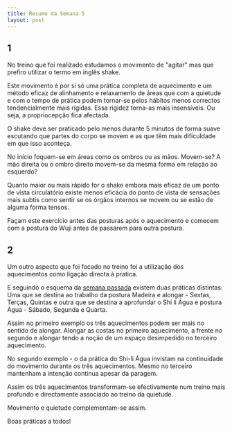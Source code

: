 ```yaml
---
title: Resumo da Semana 5
layout: post
---
```

## 1

No treino que foi realizado estudamos o movimento de "agitar" mas que prefiro utilizar o termo em inglês shake.

Este movimento é por si só uma prática completa de aquecimento e um método eficaz de alinhamento e relaxamento de áreas que com a quietude e com o tempo de prática podem tornar-se pelos hábitos menos correctos tendencialmente mais rígidas. Essa rigidez torna-as mais insensíveis. Ou seja, a propriocepção fica afectada. 

O shake deve ser praticado pelo menos durante 5 minutos de forma suave escutando que partes do corpo se movem e as que têm mais dificuldade em que isso aconteça.

No início foquem-se em áreas como os ombros ou as mãos. Movem-se? A mão direita ou o ombro direito movem-se da mesma forma em relação ao esquerdo?

Quanto maior ou mais rápido for o shake embora mais eficaz de um ponto de vista circulatório existe menos eficácia do ponto de vista de sensações mais subtis como sentir se os órgãos internos se movem ou se estão de alguma forma tensos. 

Façam este exercício antes das posturas após o aquecimento e comecem com a postura do Wuji antes de passarem para outra postura.  

## 2

Um outro aspecto que foi focado no treino foi a utilização dos aquecimentos como ligação directa à pratica. 

E seguindo o esquema da [semana passada](https://s3-eu-west-1.amazonaws.com/ckdojo-habits/HaMar2014/avancadas/asemana4-6.pdf) existem duas práticas distintas: Uma que se destina ao trabalho da postura Madeira e alongar - Sextas, Terças, Quintas e outra que se destina a aprofundar o Shi li Água e postura Água - Sábado, Segunda e Quarta.

Assim no primeiro exemplo os três aquecimentos podem ser mais no sentido de alongar. Alongar as costas no primeiro aquecimento, a frente no segundo e alongar tendo a noção de um espaço desimpedido no terceiro aquecimento. 

No segundo exemplo - o da prática do Shi-li Água invistam na continuidade do movimento durante os três aquecimentos. Mesmo no terceiro mantenham a intenção contínua apesar da paragem.   

Assim os três aquecimentos transformam-se efectivamente num treino mais profundo e directamente associado ao treino da quietude. 

Movimento e quietude complementam-se assim.

Boas práticas a todos!